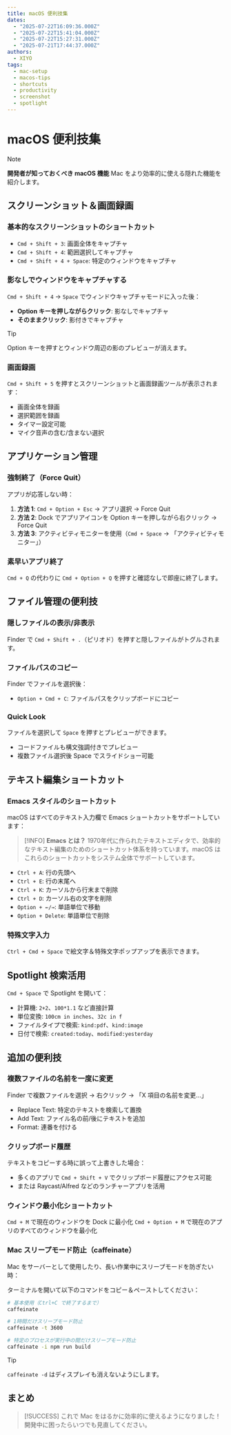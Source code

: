 ```yaml
---
title: macOS 便利技集
dates:
  - "2025-07-22T16:09:36.000Z"
  - "2025-07-22T15:41:04.000Z"
  - "2025-07-22T15:27:31.000Z"
  - "2025-07-21T17:44:37.000Z"
authors:
  - XIYO
tags:
  - mac-setup
  - macos-tips
  - shortcuts
  - productivity
  - screenshot
  - spotlight
---
```


# macOS 便利技集

> [!NOTE]
> **開発者が知っておくべき macOS 機能**
> Mac をより効率的に使える隠れた機能を紹介します。

## スクリーンショット＆画面録画

### 基本的なスクリーンショットのショートカット

- `Cmd + Shift + 3`: 画面全体をキャプチャ
- `Cmd + Shift + 4`: 範囲選択してキャプチャ
- `Cmd + Shift + 4 + Space`: 特定のウィンドウをキャプチャ

### 影なしでウィンドウをキャプチャする

`Cmd + Shift + 4` → `Space` でウィンドウキャプチャモードに入った後：

- **Option キーを押しながらクリック**: 影なしでキャプチャ
- **そのままクリック**: 影付きでキャプチャ

> [!TIP]
> Option キーを押すとウィンドウ周辺の影のプレビューが消えます。

### 画面録画

`Cmd + Shift + 5` を押すとスクリーンショットと画面録画ツールが表示されます：

- 画面全体を録画
- 選択範囲を録画
- タイマー設定可能
- マイク音声の含む/含まない選択

## アプリケーション管理

### 強制終了（Force Quit）

アプリが応答しない時：

1. **方法 1**: `Cmd + Option + Esc` → アプリ選択 → Force Quit
2. **方法 2**: Dock でアプリアイコンを Option キーを押しながら右クリック → Force Quit
3. **方法 3**: アクティビティモニターを使用（`Cmd + Space` → 「アクティビティモニター」）

### 素早いアプリ終了

`Cmd + Q` の代わりに `Cmd + Option + Q` を押すと確認なしで即座に終了します。

## ファイル管理の便利技

### 隠しファイルの表示/非表示

Finder で `Cmd + Shift + .`（ピリオド）を押すと隠しファイルがトグルされます。

### ファイルパスのコピー

Finder でファイルを選択後：

- `Option + Cmd + C`: ファイルパスをクリップボードにコピー

### Quick Look

ファイルを選択して `Space` を押すとプレビューができます。

- コードファイルも構文強調付きでプレビュー
- 複数ファイル選択後 Space でスライドショー可能

## テキスト編集ショートカット

### Emacs スタイルのショートカット

macOS はすべてのテキスト入力欄で Emacs ショートカットをサポートしています：

> [!INFO]
> **Emacs とは？**
> 1970年代に作られたテキストエディタで、効率的なテキスト編集のためのショートカット体系を持っています。macOS はこれらのショートカットをシステム全体でサポートしています。

- `Ctrl + A`: 行の先頭へ
- `Ctrl + E`: 行の末尾へ
- `Ctrl + K`: カーソルから行末まで削除
- `Ctrl + D`: カーソル右の文字を削除
- `Option + ←/→`: 単語単位で移動
- `Option + Delete`: 単語単位で削除

### 特殊文字入力

`Ctrl + Cmd + Space` で絵文字＆特殊文字ポップアップを表示できます。

## Spotlight 検索活用

`Cmd + Space` で Spotlight を開いて：

- 計算機: `2+2`、`100*1.1` など直接計算
- 単位変換: `100cm in inches`、`32c in f`
- ファイルタイプで検索: `kind:pdf`、`kind:image`
- 日付で検索: `created:today`、`modified:yesterday`

## 追加の便利技

### 複数ファイルの名前を一度に変更

Finder で複数ファイルを選択 → 右クリック → 「X 項目の名前を変更...」

- Replace Text: 特定のテキストを検索して置換
- Add Text: ファイル名の前/後にテキストを追加
- Format: 連番を付ける

### クリップボード履歴

テキストをコピーする時に誤って上書きした場合：

- 多くのアプリで `Cmd + Shift + V` でクリップボード履歴にアクセス可能
- または Raycast/Alfred などのランチャーアプリを活用

### ウィンドウ最小化ショートカット

`Cmd + M` で現在のウィンドウを Dock に最小化
`Cmd + Option + M` で現在のアプリのすべてのウィンドウを最小化

### Mac スリープモード防止（caffeinate）

Mac をサーバーとして使用したり、長い作業中にスリープモードを防ぎたい時：

ターミナルを開いて以下のコマンドをコピー＆ペーストしてください：

```bash
# 基本使用（Ctrl+C で終了するまで）
caffeinate

# 1時間だけスリープモード防止
caffeinate -t 3600

# 特定のプロセスが実行中の間だけスリープモード防止
caffeinate -i npm run build
```

> [!TIP]
> `caffeinate -d` はディスプレイも消えないようにします。

## まとめ

> [!SUCCESS]
> これで Mac をはるかに効率的に使えるようになりました！
> 開発中に困ったらいつでも見直してください。